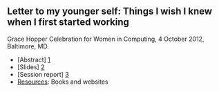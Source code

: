 Letter to my younger self: Things I wish I knew when I first started working
---

Grace Hopper Celebration for Women in Computing, 4 October 2012, Baltimore, MD.

  - [Abstract] [1]
  - [Slides] [2]
  - [Session report] [3]
  - [Resources][4]: Books and websites

  [1]: http://gracehopper.org/2012/event/letter-to-my-younger-self-things-i-wish-i-knew-when-i-first-started-working/
  [2]: https://github.com/chiuki/ghc12-letter/blob/master/LetterToMyYoungerSelf.pdf
  [3]: http://dynamicdoula.blogspot.com/2012/10/letter-to-my-younger-self-things-i-wish.html
  [4]: https://github.com/chiuki/ghc12-letter/wiki/Resources
